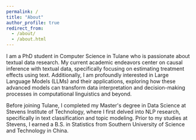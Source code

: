 ```yaml
---
permalink: /
title: "About"
author_profile: true
redirect_from: 
  - /about/
  - /about.html
---
```


I am a PhD student in Computer Science in Tulane who is passionate about textual data research. My current academic endeavors center on causal inference with textual data, specifically focusing on estimating treatment effects using text. Additionally, I am profoundly interested in Large Language Models (LLMs) and their applications, exploring how these advanced models can transform data interpretation and decision-making processes in computational linguistics and beyond.

Before joining Tulane, I completed my Master's degree in Data Science at Stevens Institute of Technology, where I first delved into NLP research, specifically in text classification and topic modeling. Prior to my studies at Stevens, I earned a B.S. in Statistics from Southern University of Science and Technology in China. 

